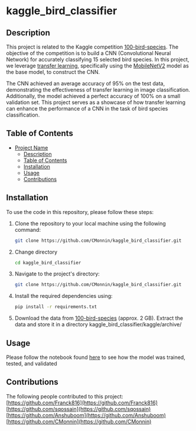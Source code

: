 # kaggle_bird_classifier

## Description

This project is related to the Kaggle competition [100-bird-species](https://www.kaggle.com/datasets/gpiosenka/100-bird-species). The objective of the competition is to build a CNN (Convolutional Neural Network) for accurately classifying 15 selected bird species. In this project, we leverage [transfer learning](https://keras.io/guides/transfer_learning/), specifically using the [MobileNetV2](https://keras.io/api/applications/mobilenet/) model as the base model, to construct the CNN.

The CNN achieved an average accuracy of 95% on the test data, demonstrating the effectiveness of transfer learning in image classification. Additionally, the model achieved a perfect accuracy of 100% on a small validation set. This project serves as a showcase of how transfer learning can enhance the performance of a CNN in the task of bird species classification.

## Table of Contents

- [Project Name](#project-name)
  - [Description](#description)
  - [Table of Contents](#table-of-contents)
  - [Installation](#installation)
  - [Usage](#usage)
  - [Contributions](#contributions)

## Installation

To use the code in this repository, please follow these steps:

1. Clone the repository to your local machine using the following command:

   ```bash
   git clone https://github.com/CMonnin/kaggle_bird_classifier.git
   ```
1. Change directory
   ```bash
   cd kaggle_bird_classifier
   ```
2. Navigate to the project's directory:

   ```bash
   git clone https://github.com/CMonnin/kaggle_bird_classifier.git
   ```
3. Install the required dependencies using:

   ```bash
   pip install -r requirements.txt
   ```
4. Download the data from [100-bird-species](https://www.kaggle.com/datasets/gpiosenka/100-bird-species) (approx. 2 GB). Extract the data and store it in a directory kaggle_bird_classifier/kaggle/archive/

## Usage
Please follow the notebook found [here](https://github.com/CMonnin/kaggle_bird_classifier/blob/main/bird_classifier.ipynb) to see how the model was trained, tested, and validated  

## Contributions
The following people contributed to this project:  
[https://github.com/Franck816](https://github.com/Franck816)  
[https://github.com/sqossain](https://github.com/sqossain)  
[https://github.com/Anshuboom](https://github.com/Anshuboom)  
[https://github.com/CMonnin](https://github.com/CMonnin)  
